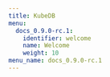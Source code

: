 ```yaml
---
title: KubeDB
menu:
  docs_0.9.0-rc.1:
    identifier: welcome
    name: Welcome
    weight: 10
menu_name: docs_0.9.0-rc.1
---
```

